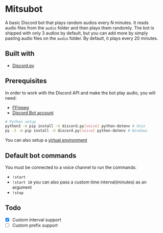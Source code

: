 # Mitsubot
A basic Discord bot that plays random audios every N minutes. It reads audio files from the `audio` folder and then plays them randomly. The bot is shipped with only 3 audios by default, but you can add more by simply pasting audio files on the `audio` folder. By default, it plays every 20 minutes.

## Built with
- [Discord.py](https://discordpy.readthedocs.io/en/stable/)

## Prerequisites
In order to work with the Discord API and make the bot play audio, you will need:
- [FFmpeg](https://ffmpeg.org/)
- [Discord Bot account](https://discordpy.readthedocs.io/en/stable/discord.html)

```sh
# Python setup
python3 -m pip install -U discord.py[voice] python-dotenv # Unix
py -3 -m pip install -U discord.py[voice] python-dotenv # Windows
```
You can also setup a [virtual environment](https://discordpy.readthedocs.io/en/stable/intro.html#virtual-environments)

## Default bot commands
You must be connected to a voice channel to run the commands:
- `!start`
- `!start 10` you can also pass a custom time interval(minutes) as an argument
- `!stop`

## Todo
- [x] Custom interval support
- [ ] Custom prefix support

